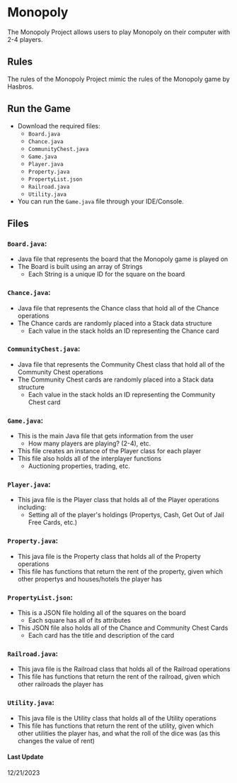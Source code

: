 # Monopoly
The Monopoly Project allows users to play Monopoly on their computer with 2-4 players.

## Rules
The rules of the Monopoly Project mimic the rules of the Monopoly game by Hasbros.

## Run the Game
- Download the required files:
  - `Board.java`
  - `Chance.java`
  - `CommunityChest.java`
  - `Game.java`
  - `Player.java`
  - `Property.java`
  - `PropertyList.json`
  - `Railroad.java`
  - `Utility.java`
- You can run the `Game.java` file through your IDE/Console.

## Files
### `Board.java`:
- Java file that represents the board that the Monopoly game is played on
- The Board is built using an array of Strings
  - Each String is a unique ID for the square on the board
### `Chance.java`:
- Java file that represents the Chance class that hold all of the Chance operations
- The Chance cards are randomly placed into a Stack data structure
  - Each value in the stack holds an ID representing the Chance card
### `CommunityChest.java`:
- Java file that represents the Community Chest class that hold all of the Community Chest operations
- The Community Chest cards are randomly placed into a Stack data structure
  - Each value in the stack holds an ID representing the Community Chest card
### `Game.java`:
- This is the main Java file that gets information from the user
  - How many players are playing? (2-4), etc.
- This file creates an instance of the Player class for each player
- This file also holds all of the interplayer functions
  - Auctioning properties, trading, etc.
### `Player.java`:
- This java file is the Player class that holds all of the Player operations including:
  - Setting all of the player's holdings (Propertys, Cash, Get Out of Jail Free Cards, etc.)
### `Property.java`:
- This java file is the Property class that holds all of the Property operations
- This file has functions that return the rent of the property, given which other propertys and houses/hotels the player has
### `PropertyList.json`:
- This is a JSON file holding all of the squares on the board
  - Each square has all of its attributes
- This JSON file also holds all of the Chance and Community Chest Cards
  - Each card has the title and description of the card
### `Railroad.java`:
- This java file is the Railroad class that holds all of the Railroad operations
- This file has functions that return the rent of the railroad, given which other railroads the player has
### `Utility.java`:
- This java file is the Utility class that holds all of the Utility operations
- This file has functions that return the rent of the utility, given which other utilities the player has, and what the roll of the dice was (as this changes the value of rent)

#### Last Update
12/21/2023
